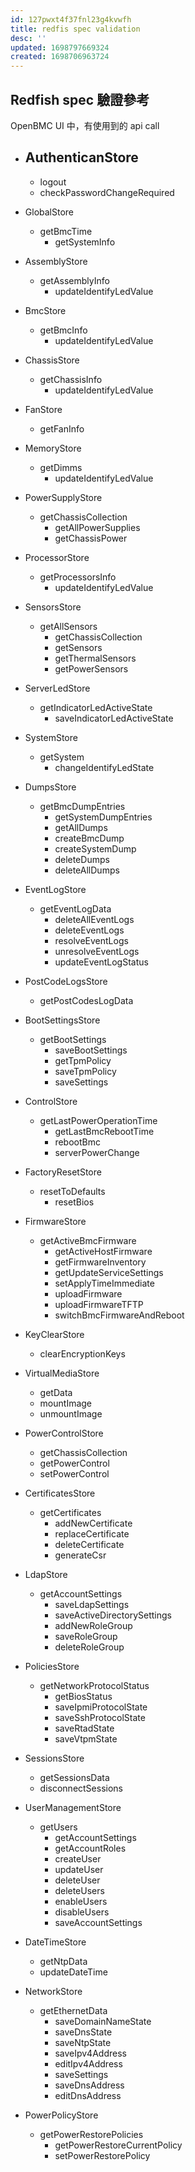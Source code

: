 ```yaml
---
id: 127pwxt4f37fnl23g4kvwfh
title: redfis spec validation
desc: ''
updated: 1698797669324
created: 1698706963724
---
```


## Redfish spec 驗證參考

OpenBMC UI 中，有使用到的 api call

- AuthenticanStore
	- 
	- logout
	- checkPasswordChangeRequired


- GlobalStore
  - getBmcTime
	- getSystemInfo


- AssemblyStore
  - getAssemblyInfo
	- updateIdentifyLedValue


- BmcStore
  - getBmcInfo
	- updateIdentifyLedValue


- ChassisStore
  - getChassisInfo
	- updateIdentifyLedValue


- FanStore
  - getFanInfo


- MemoryStore
  - getDimms
	- updateIdentifyLedValue


- PowerSupplyStore
  - getChassisCollection
	- getAllPowerSupplies
	- getChassisPower


- ProcessorStore
  - getProcessorsInfo
	- updateIdentifyLedValue


- SensorsStore
  - getAllSensors
	- getChassisCollection
	- getSensors
	- getThermalSensors
	- getPowerSensors


- ServerLedStore
  - getIndicatorLedActiveState
	- saveIndicatorLedActiveState


- SystemStore
  - getSystem
	- changeIdentifyLedState


- DumpsStore
  - getBmcDumpEntries
	- getSystemDumpEntries
	- getAllDumps
	- createBmcDump
	- createSystemDump
	- deleteDumps
	- deleteAllDumps


- EventLogStore
  - getEventLogData
	- deleteAllEventLogs
	- deleteEventLogs
	- resolveEventLogs
	- unresolveEventLogs
	- updateEventLogStatus


- PostCodeLogsStore
  - getPostCodesLogData


- BootSettingsStore
  - getBootSettings
	- saveBootSettings
	- getTpmPolicy
	- saveTpmPolicy
	- saveSettings


- ControlStore
  - getLastPowerOperationTime
	- getLastBmcRebootTime
	- rebootBmc
	- serverPowerChange


- FactoryResetStore
  - resetToDefaults
	- resetBios


- FirmwareStore
  - getActiveBmcFirmware
	- getActiveHostFirmware
	- getFirmwareInventory
	- getUpdateServiceSettings
	- setApplyTimeImmediate
	- uploadFirmware
	- uploadFirmwareTFTP
	- switchBmcFirmwareAndReboot


- KeyClearStore
	- clearEncryptionKeys


- VirtualMediaStore
	- getData
	- mountImage
	- unmountImage


- PowerControlStore
	- getChassisCollection
	- getPowerControl
	- setPowerControl


- CertificatesStore
  - getCertificates
	- addNewCertificate
	- replaceCertificate
	- deleteCertificate
	- generateCsr


- LdapStore
  - getAccountSettings
	- saveLdapSettings
	- saveActiveDirectorySettings
	- addNewRoleGroup
	- saveRoleGroup
	- deleteRoleGroup


- PoliciesStore
  - getNetworkProtocolStatus
	- getBiosStatus
	- saveIpmiProtocolState
	- saveSshProtocolState
	- saveRtadState
	- saveVtpmState


- SessionsStore
	- getSessionsData
	- disconnectSessions


- UserManagementStore
  - getUsers
	- getAccountSettings
	- getAccountRoles
	- createUser
	- updateUser
	- deleteUser
	- deleteUsers
	- enableUsers
	- disableUsers
	- saveAccountSettings


- DateTimeStore
	- getNtpData
	- updateDateTime


- NetworkStore
  - getEthernetData
	- saveDomainNameState
	- saveDnsState
	- saveNtpState
	- saveIpv4Address
	- editIpv4Address
	- saveSettings
	- saveDnsAddress
	- editDnsAddress


- PowerPolicyStore
  - getPowerRestorePolicies
	- getPowerRestoreCurrentPolicy
	- setPowerRestorePolicy